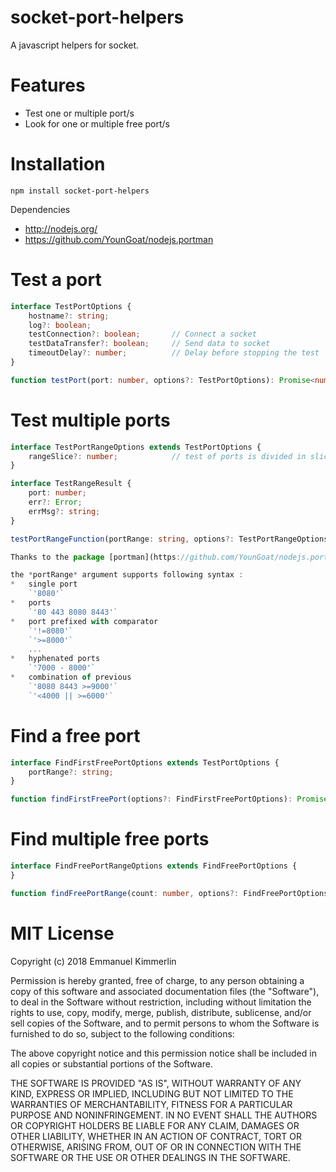 # socket-port-helpers
A javascript helpers for socket.

# Features
* Test one or multiple port/s
* Look for one or multiple free port/s

# Installation
```Batchfile
npm install socket-port-helpers
```

Dependencies
* http://nodejs.org/
* https://github.com/YounGoat/nodejs.portman

# Test a port

```ts
interface TestPortOptions {
    hostname?: string;
    log?: boolean;
    testConnection?: boolean;       // Connect a socket
    testDataTransfer?: boolean;     // Send data to socket
    timeoutDelay?: number;          // Delay before stopping the test
}

function testPort(port: number, options?: TestPortOptions): Promise<number>;
```

# Test multiple ports

```ts
interface TestPortRangeOptions extends TestPortOptions {
    rangeSlice?: number;            // test of ports is divided in slice
}

interface TestRangeResult {
    port: number;
    err?: Error;
    errMsg?: string;
}

testPortRangeFunction(portRange: string, options?: TestPortRangeOptions): Promise<TestRangeResult[];

Thanks to the package [portman](https://github.com/YounGoat/nodejs.portman#portmanportrange "portman")

the *portRange* argument supports following syntax :
*   single port  
    `'8080'`
*   ports  
    `'80 443 8080 8443'`
*   port prefixed with comparator  
    `'!=8080'`  
    `'>=8000'`  
    ...  
*   hyphenated ports  
    `'7000 - 8000'`
*   combination of previous  
    `'8080 8443 >=9000'`  
    `'<4000 || >=6000'`  

```

# Find a free port

```ts
interface FindFirstFreePortOptions extends TestPortOptions {
    portRange?: string;
}

function findFirstFreePort(options?: FindFirstFreePortOptions): Promise<number>;
```

# Find multiple free ports

```ts
interface FindFreePortRangeOptions extends FindFreePortOptions {
}

function findFreePortRange(count: number, options?: FindFreePortOptions): Promise<number[]>;
```

# MIT License

Copyright (c) 2018 Emmanuel Kimmerlin

Permission is hereby granted, free of charge, to any person obtaining a copy of this software and associated documentation files (the "Software"), to deal in the Software without restriction, including without limitation the rights to use, copy, modify, merge, publish, distribute, sublicense, and/or sell copies of the Software, and to permit persons to whom the Software is furnished to do so, subject to the following conditions:

The above copyright notice and this permission notice shall be included in all copies or substantial portions of the Software.

THE SOFTWARE IS PROVIDED "AS IS", WITHOUT WARRANTY OF ANY KIND, EXPRESS OR IMPLIED, INCLUDING BUT NOT LIMITED TO THE WARRANTIES OF MERCHANTABILITY, FITNESS FOR A PARTICULAR PURPOSE AND NONINFRINGEMENT. IN NO EVENT SHALL THE AUTHORS OR COPYRIGHT HOLDERS BE LIABLE FOR ANY CLAIM, DAMAGES OR OTHER LIABILITY, WHETHER IN AN ACTION OF CONTRACT, TORT OR OTHERWISE, ARISING FROM, OUT OF OR IN CONNECTION WITH THE SOFTWARE OR THE USE OR OTHER DEALINGS IN THE SOFTWARE.